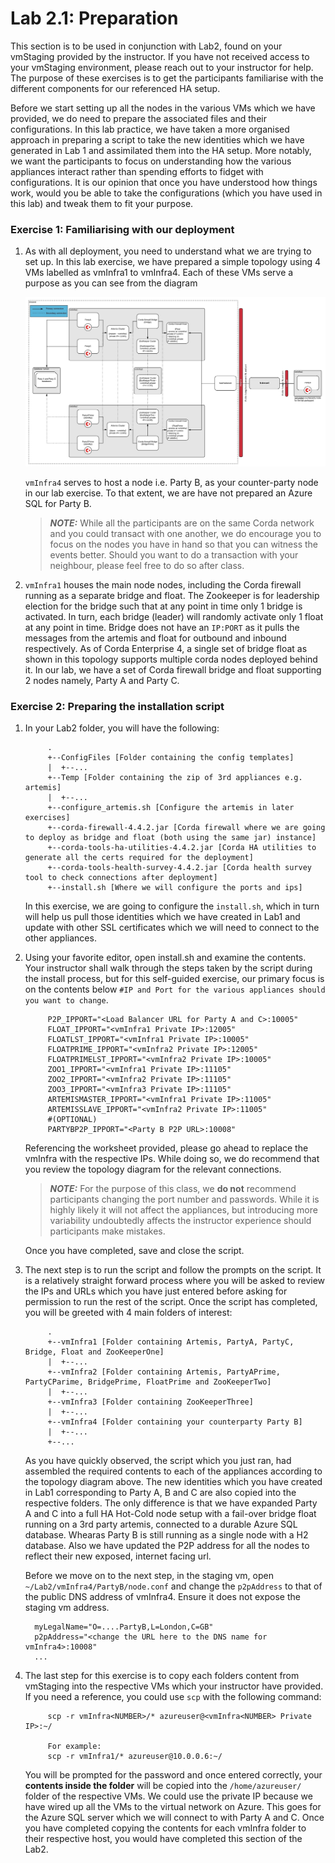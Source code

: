 # Lab 2.1: Preparation

This section is to be used in conjunction with Lab2, found on your vmStaging provided by the instructor. 
If you have not received access to your vmStaging environment, please reach out to your instructor for help. 
The purpose of these exercises is to get the participants familiarise with the different components for our referenced HA setup.    

Before we start setting up all the nodes in the various VMs which we have provided, we do need to prepare the associated files and their configurations. 
In this lab practice, we have taken a more organised approach in preparing a script to take the new identities which we have generated in Lab 1 and assimilated them into the HA setup.
More notably, we want the participants to focus on understanding how the various appliances interact rather than spending efforts to fidget with configurations.
It is our opinion that once you have understood how things work, would you be able to take the configurations (which you have used in this lab) and tweak them to fit your purpose.

### Exercise 1: Familiarising with our deployment
1. As with all deployment, you need to understand what we are trying to set up. 
In this lab exercise, we have prepared a simple topology using 4 VMs labelled as vmInfra1 to vmInfra4. 
Each of these VMs serve a purpose as you can see from the diagram

    ![alt text](./images/topology.jpg "Our Deployment")
    
    `vmInfra4` serves to host a node i.e. Party B, as your counter-party node in our lab exercise. To that extent, we are have not prepared an Azure SQL for Party B. 
    > **_NOTE:_** While all the participants are on the same Corda network and you could transact with one another, we do encourage you to focus on the nodes you have in hand so that you can witness the events better.
    Should you want to do a transaction with your neighbour, please feel free to do so after class.
    
2. `vmInfra1` houses the main node nodes, including the Corda firewall running as a separate bridge and float. 
The Zookeeper is for leadership election for the bridge such that at any point in time only 1 bridge is activated.
In turn, each bridge (leader) will randomly activate only 1 float at any point in time. 
Bridge does not have an `IP:PORT` as it pulls the messages from the artemis and float for outbound and inbound respectively.
As of Corda Enterprise 4, a single set of bridge float as shown in this topology supports multiple corda nodes deployed behind it. 
In our lab, we have a set of Corda firewall bridge and float supporting 2 nodes namely, Party A and Party C.

### Exercise 2: Preparing the installation script
1. In your Lab2 folder, you will have the following:
   ```
        .
        +--ConfigFiles [Folder containing the config templates]
        |  +--...
        +--Temp [Folder containing the zip of 3rd appliances e.g. artemis]
        |  +--...
        +--configure_artemis.sh [Configure the artemis in later exercises] 
        +--corda-firewall-4.4.2.jar [Corda firewall where we are going to deploy as bridge and float (both using the same jar) instance]
        +--corda-tools-ha-utilities-4.4.2.jar [Corda HA utilities to generate all the certs required for the deployment]
        +--corda-tools-health-survey-4.4.2.jar [Corda health survey tool to check connections after deployment]
        +--install.sh [Where we will configure the ports and ips]
   ```             
   In this exercise, we are going to configure the `install.sh`, which in turn will help us pull those identities which we have created in Lab1 and update with other SSL certificates which we will need to connect to the other appliances.

2. Using your favorite editor, open install.sh and examine the contents. 
Your instructor shall walk through the steps taken by the script during the install process, but for this self-guided exercise, our primary focus is on the contents below `#IP and Port for the various appliances should you want to change`.
   ```` 
        P2P_IPPORT="<Load Balancer URL for Party A and C>:10005"
        FLOAT_IPPORT="<vmInfra1 Private IP>:12005"
        FLOATLST_IPPORT="<vmInfra1 Private IP>:10005"
        FLOATPRIME_IPPORT="<vmInfra2 Private IP>:12005"
        FLOATPRIMELST_IPPORT="<vmInfra2 Private IP>:10005"
        ZOO1_IPPORT="<vmInfra1 Private IP>:11105"
        ZOO2_IPPORT="<vmInfra2 Private IP>:11105"
        ZOO3_IPPORT="<vmInfra3 Private IP>:11105"
        ARTEMISMASTER_IPPORT="<vmInfra1 Private IP>:11005"
        ARTEMISSLAVE_IPPORT="<vmInfra2 Private IP>:11005"
        #(OPTIONAL)
        PARTYBP2P_IPPORT="<Party B P2P URL>:10008"
   ````
   Referencing the worksheet provided, please go ahead to replace the vmInfra<NUMBER> with the respective IPs.
   While doing so, we do recommend that you review the topology diagram for the relevant connections.
   >**_NOTE:_** For the purpose of this class, we **do not** recommend participants changing the port number and passwords.
   While it is highly likely it will not affect the appliances, but introducing more variability undoubtedly affects the instructor experience should participants make mistakes.   
   
   Once you have completed, save and close the script.

3. The next step is to run the script and follow the prompts on the script.
It is a relatively straight forward process where you will be asked to review the IPs and URLs which you have just entered before asking for permission to run the rest of the script.
Once the script has completed, you will be greeted with 4 main folders of interest:
   ```
        .
        +--vmInfra1 [Folder containing Artemis, PartyA, PartyC, Bridge, Float and ZooKeeperOne]
        |  +--...
        +--vmInfra2 [Folder containing Artemis, PartyAPrime, PartyCParime, BridgePrime, FloatPrime and ZooKeeperTwo]
        |  +--...
        +--vmInfra3 [Folder containing ZooKeeperThree]
        |  +--...
        +--vmInfra4 [Folder containing your counterparty Party B]
        |  +--...
        +--...
   ```             
   As you have quickly observed, the script which you just ran, had assembled the required contents to each of the appliances according to the topology diagram above.
   The new identities which you have created in Lab1 corresponding to Party A, B and C are also copied into the respective folders. 
   The only difference is that we have expanded Party A and C into a full HA Hot-Cold node setup with a fail-over bridge float running on a 3rd party artemis, connected to a durable Azure SQL database.
   Whearas Party B is still running as a single node with a H2 database. Also we have updated the P2P address for all the nodes to reflect their new exposed, internet facing url.


   Before we move on to the next step, in the staging vm, open `~/Lab2/vmInfra4/PartyB/node.conf` and change the `p2pAddress` to that of the public DNS address of vmInfra4. Ensure it does not expose the staging vm address.

   ```
     myLegalName="O=....PartyB,L=London,C=GB"
     p2pAddress="<change the URL here to the DNS name for vmInfra4>:10008"
     ...
   ```



4. The last step for this exercise is to copy each folders content from vmStaging into the respective VMs which your instructor have provided. 
If you need a reference, you could use `scp` with the following command:
   ```
        scp -r vmInfra<NUMBER>/* azureuser@<vmInfra<NUMBER> Private IP>:~/
            
        For example:
        scp -r vmInfra1/* azureuser@10.0.0.6:~/    
   ```             
   You will be prompted for the password and once entered correctly, your **contents inside the folder** will be copied into the `/home/azureuser/` folder of the respective VMs.
   We could use the private IP because we have wired up all the VMs to the virtual network on Azure. This goes for the Azure SQL server which we will connect to with Party A and C.
   Once you have completed copying the contents for each vmInfra folder to their respective host, you would have completed this section of the Lab2.

    
   